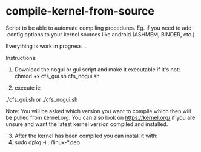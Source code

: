 # compile-kernel-from-source
Script to be able to automate compiling procedures. Eg. if you need to add .config options to your kernel sources like android (ASHMEM, BINDER, etc.)

Everything is work in progress ..


Instructions:

1. Download the nogui or gui script and make it executable if it's not:
chmod +x cfs_gui.sh cfs_nogui.sh

2. execute it:

./cfs_gui.sh
or
./cfs_nogui.sh

Note:
You will be asked which version you want to compile which then will be pulled from kernel.org.
You can also look on https://kernel.org/ if you are unsure and want the latest kernel version compiled and installed.

3. After the kernel has been compiled you can install it with:
4. sudo dpkg -i ../linux-*.deb
